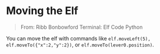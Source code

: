 # Moving the Elf

> From: Ribb Bonbowford
> Terminal: Elf Code Python

You can move the elf with commands like ```elf.moveLeft(5), elf.moveTo({"x":2,"y":2})```, or ```elf.moveTo(lever0.position)```.